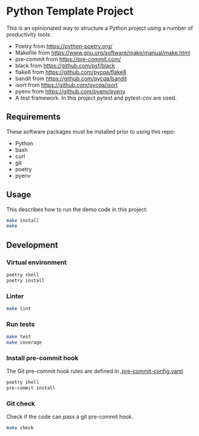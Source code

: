 # Python Template Project

This is an opinionated way to structure a Python project using a number of productivity tools:

- Poetry from <https://python-poetry.org/>
- Makefile from <https://www.gnu.org/software/make/manual/make.html>
- pre-commit from <https://pre-commit.com/>
- black from <https://github.com/psf/black>
- flake8 from <https://github.com/pycqa/flake8>
- bandit from <https://github.com/pycqa/bandit>
- isort from <https://github.com/pycqa/isort>
- pyenv from <https://github.com/pyenv/pyenv>
- A test framework. In this project pytest and pytest-cov are used.

## Requirements

These software packages must be installed prior to using this repo:

- Python
- bash
- curl
- git
- poetry
- pyenv

## Usage

This describes how to run the demo code in this project:

```bash
make install
make
```

## Development

### Virtual environment

```bash
poetry shell
poetry install
```

### Linter

```bash
make lint
```

### Run tests

```bash
make test
make coverage
```

### Install pre-commit hook

The Git pre-commit hook rules are defined in [.pre-commit-config.yaml](.pre-commit-config.yaml)

```bash
poetry shell
pre-commit install
```

### Git check

Check if the code can pass a git pre-commit hook.

```bash
make check
```
